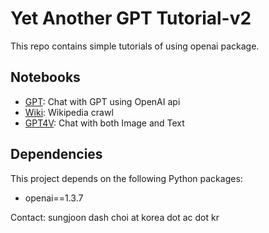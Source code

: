 # Yet Another GPT Tutorial-v2
This repo contains simple tutorials of using openai package. 

## Notebooks

- [GPT](https://github.com/sjchoi86/yet-another-gpt-tutorial-v2/blob/main/code/gpt_chat.ipynb): Chat with GPT using OpenAI api
- [Wiki](https://github.com/sjchoi86/yet-another-gpt-tutorial-v2/blob/main/code/wiki_crawl.ipynb): Wikipedia crawl
- [GPT4V](https://github.com/sjchoi86/yet-another-gpt-tutorial-v2/blob/main/code/gpt4v_chat.ipynb): Chat with both Image and Text

## Dependencies

This project depends on the following Python packages:
- openai==1.3.7

Contact: sungjoon dash choi at korea dot ac dot kr
